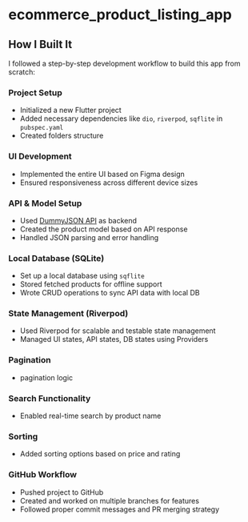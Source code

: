 # ecommerce_product_listing_app

## How I Built It

I followed a step-by-step development workflow to build this app from scratch:

### Project Setup  
- Initialized a new Flutter project  
- Added necessary dependencies like `dio`, `riverpod`, `sqflite` in `pubspec.yaml`  
- Created folders structure

### UI Development  
- Implemented the entire UI based on Figma design  
- Ensured responsiveness across different device sizes

### API & Model Setup  
- Used [DummyJSON API](https://dummyjson.com/products) as backend  
- Created the product model based on API response  
- Handled JSON parsing and error handling

### Local Database (SQLite)  
- Set up a local database using `sqflite`  
- Stored fetched products for offline support  
- Wrote CRUD operations to sync API data with local DB

### State Management (Riverpod)  
- Used Riverpod for scalable and testable state management  
- Managed UI states, API states, DB states using Providers

### Pagination  
- pagination logic  


### Search Functionality  
- Enabled real-time search by product name  

### Sorting  
- Added sorting options based on price and rating  

### GitHub Workflow  
- Pushed project to GitHub  
- Created and worked on multiple branches for features  
- Followed proper commit messages and PR merging strategy
